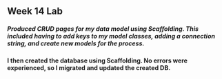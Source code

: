 ## Week 14 Lab

##### Produced CRUD pages for my data model using Scaffolding. This included having to add keys to my model classes, adding a connection string, and create new models for the process.

#### I then created the database using Scaffolding. No errors were experienced, so I migrated and updated the created DB.

